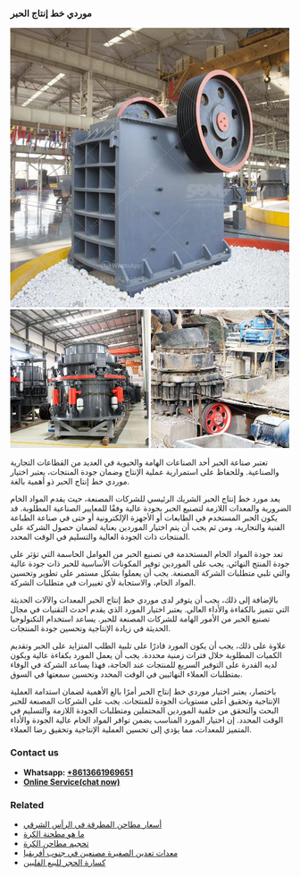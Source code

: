 <h3>موردي خط إنتاج الحبر</h3><img src='1701854356.jpg' alt=''><p>تعتبر صناعة الحبر أحد الصناعات الهامة والحيوية في العديد من القطاعات التجارية والصناعية. وللحفاظ على استمرارية عملية الإنتاج وضمان جودة المنتجات، يعتبر اختيار موردي خط إنتاج الحبر ذو أهمية بالغة.</p><p>يعد مورد خط إنتاج الحبر الشريك الرئيسي للشركات المصنعة، حيث يقدم المواد الخام الضرورية والمعدات اللازمة لتصنيع الحبر بجودة عالية وفقًا للمعايير الصناعية المطلوبة. قد يكون الحبر المستخدم في الطابعات أو الأجهزة الإلكترونية أو حتى في صناعة الطباعة الفنية والتجارية، ومن ثم يجب أن يتم اختيار الموردين بعناية لضمان حصول الشركة على المنتجات ذات الجودة العالية والتسليم في الوقت المحدد.</p><p>تعد جودة المواد الخام المستخدمة في تصنيع الحبر من العوامل الحاسمة التي تؤثر على جودة المنتج النهائي. يجب على الموردين توفير المكونات الأساسية للحبر ذات جودة عالية والتي تلبي متطلبات الشركة المصنعة. يجب أن يعملوا بشكل مستمر على تطوير وتحسين المواد الخام، والاستجابة لأي تغييرات في متطلبات الشركة.</p><p>بالإضافة إلى ذلك، يجب أن يتوفر لدى موردي خط إنتاج الحبر المعدات والآلات الحديثة التي تتميز بالكفاءة والأداء العالي. يعتبر اختيار المورد الذي يقدم أحدث التقنيات في مجال تصنيع الحبر من الأمور الهامة للشركات المصنعة للحبر. يساعد استخدام التكنولوجيا الحديثة في زيادة الإنتاجية وتحسين جودة المنتجات.</p><p>علاوة على ذلك، يجب أن يكون المورد قادرًا على تلبية الطلب المتزايد على الحبر وتقديم الكميات المطلوبة خلال فترات زمنية محددة. يجب أن يعمل المورد بكفاءة عالية ويكون لديه القدرة على التوفير السريع للمنتجات عند الحاجة، فهذا يساعد الشركة في الوفاء بمتطلبات العملاء النهائيين في الوقت المحدد وتحسين سمعتها في السوق.</p><p>باختصار، يعتبر اختيار موردي خط إنتاج الحبر أمرًا بالغ الأهمية لضمان استدامة العملية الإنتاجية وتحقيق أعلى مستويات الجودة للمنتجات. يجب على الشركات المصنعة للحبر البحث والتحقق من خلفية الموردين المحتملين ومتطلبات الجودة اللازمة والتسليم في الوقت المحدد. إن اختيار المورد المناسب يضمن توافر المواد الخام عالية الجودة والأداء المتميز للمعدات، مما يؤدي إلى تحسين العملية الإنتاجية وتحقيق رضا العملاء.</p><h3>Contact us</h3><ul><li><strong>Whatsapp:&nbsp;<a href="https://wa.me/8613661969651">+8613661969651</a></strong></li><li><a href="https://swt.shibang-china.com/?git&amp;zhl&amp;موردي خط إنتاج الحبر"><strong>Online Service(chat now)</strong></a></li></ul><h3>Related</h3><ul><li><a href='أسعار مطاحن المطرقة في الرأس الشرقي.md'>أسعار مطاحن المطرقة في الرأس الشرقي</a></li><li><a href='ما هو مطحنة الكرة.md'>ما هو مطحنة الكرة</a></li><li><a href='تحجيم مطاحن الكرة.md'>تحجيم مطاحن الكرة</a></li><li><a href='معدات تعدين الصغيرة مصنعين في جنوب أفريقيا.md'>معدات تعدين الصغيرة مصنعين في جنوب أفريقيا</a></li><li><a href='كسارة الحجر للبيع الفلبين.md'>كسارة الحجر للبيع الفلبين</a></li></ul>